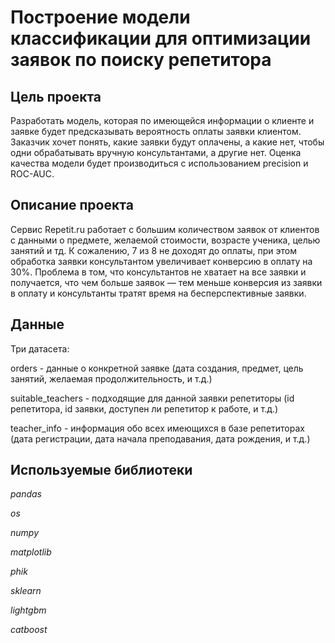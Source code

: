 # Построение модели классификации для оптимизации заявок по поиску репетитора

## Цель проекта

Разработать модель, которая по имеющейся информации о клиенте и заявке будет предсказывать вероятность оплаты заявки клиентом. Заказчик хочет понять, какие заявки будут оплачены, а какие нет, чтобы одни обрабатывать вручную консультантами, а другие нет. Оценка качества модели будет производиться с использованием precision и ROC-AUC.

## Описание проекта

Сервис Repetit.ru работает с большим количеством заявок от клиентов с данными о предмете, желаемой стоимости, возрасте ученика, целью занятий и тд. К сожалению, 7 из 8 не доходят до оплаты, при этом обработка заявки консультантом увеличивает конверсию в оплату на 30%. Проблема в том, что консультантов не хватает на все заявки и получается, что чем больше заявок — тем меньше конверсия из заявки в оплату и консультанты тратят время на бесперспективные заявки.

## Данные

Три датасета:

orders - данные о конкретной заявке (дата создания, предмет, цель занятий, желаемая продолжительность, и т.д.)

suitable_teachers - подходящие для данной заявки репетиторы (id репетитора, id заявки, доступен ли репетитор к работе, и т.д.)

teacher_info - информация обо всех имеющихся в базе репетиторах (дата регистрации, дата начала преподавания, дата рождения, и т.д.)

## Используемые библиотеки 
*pandas*

*os*

*numpy*

*matplotlib*

*phik*

*sklearn*

*lightgbm*

*catboost*
